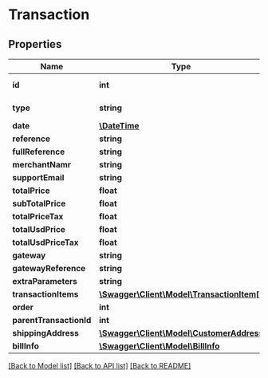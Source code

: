 # Transaction

## Properties
Name | Type | Description | Notes
------------ | ------------- | ------------- | -------------
**id** | **int** | Transaction Id | [optional] 
**type** | **string** | Transaction Type | [optional] 
**date** | [**\DateTime**](\DateTime.md) |  | [optional] 
**reference** | **string** |  | [optional] 
**fullReference** | **string** |  | [optional] 
**merchantNamr** | **string** |  | [optional] 
**supportEmail** | **string** |  | [optional] 
**totalPrice** | **float** |  | [optional] 
**subTotalPrice** | **float** |  | [optional] 
**totalPriceTax** | **float** |  | [optional] 
**totalUsdPrice** | **float** |  | [optional] 
**totalUsdPriceTax** | **float** |  | [optional] 
**gateway** | **string** |  | [optional] 
**gatewayReference** | **string** |  | [optional] 
**extraParameters** | **string** |  | [optional] 
**transactionItems** | [**\Swagger\Client\Model\TransactionItem[]**](TransactionItem.md) |  | [optional] 
**order** | **int** |  | [optional] 
**parentTransactionId** | **int** |  | [optional] 
**shippingAddress** | [**\Swagger\Client\Model\CustomerAddress**](CustomerAddress.md) |  | [optional] 
**billInfo** | [**\Swagger\Client\Model\BillInfo**](BillInfo.md) |  | [optional] 

[[Back to Model list]](../README.md#documentation-for-models) [[Back to API list]](../README.md#documentation-for-api-endpoints) [[Back to README]](../README.md)


